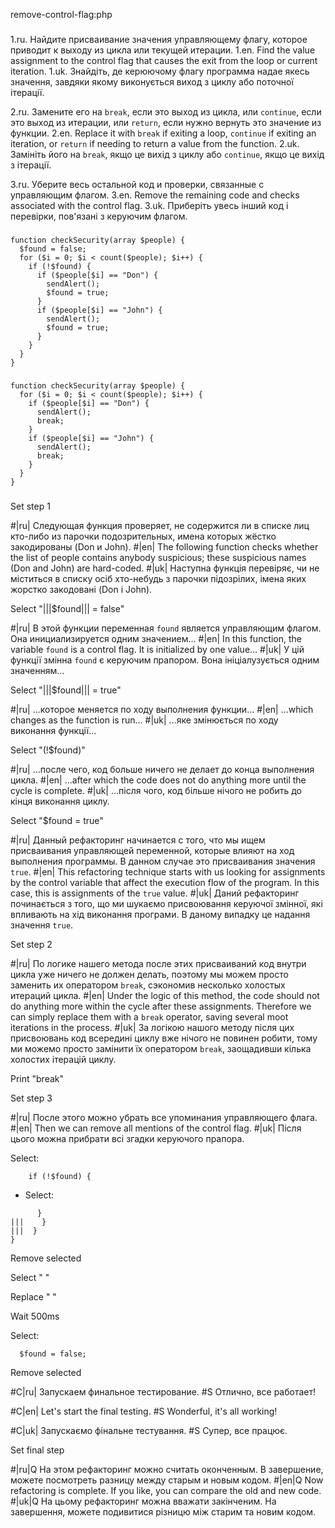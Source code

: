 remove-control-flag:php

###

1.ru. Найдите присваивание значения управляющему флагу, которое приводит к выходу из цикла или текущей итерации.
1.en. Find the value assignment to the control flag that causes the exit from the loop or current iteration.
1.uk. Знайдіть, де керюючому флагу программа надае якесь значення, завдяки якому виконується виход з циклу або поточної ітерації.

2.ru. Замените его на <code>break</code>, если это выход из цикла, или <code>continue</code>, если это выход из итерации, или <code>return</code>, если нужно вернуть это значение из функции.
2.en. Replace it with <code>break</code> if exiting a loop, <code>continue</code> if exiting an iteration, or <code>return</code> if needing to return a value from the function.
2.uk. Замініть його на <code>break</code>, якщо це вихід з циклу або <code>continue</code>, якщо це вихід з ітерації.

3.ru. Уберите весь остальной код и проверки, связанные с управляющим флагом.
3.en. Remove the remaining code and checks associated with the control flag.
3.uk. Приберіть увесь інший код і перевірки, пов'язані з керуючим флагом.



###

```
function checkSecurity(array $people) {
  $found = false;
  for ($i = 0; $i < count($people); $i++) {
    if (!$found) {
      if ($people[$i] == "Don") {
        sendAlert();
        $found = true;
      }
      if ($people[$i] == "John") {
        sendAlert();
        $found = true;
      }
    }
  }
}
```

###

```
function checkSecurity(array $people) {
  for ($i = 0; $i < count($people); $i++) {
    if ($people[$i] == "Don") {
      sendAlert();
      break;
    }
    if ($people[$i] == "John") {
      sendAlert();
      break;
    }
  }
}
```

###

Set step 1

#|ru| Следующая функция проверяет, не содержится ли в списке лиц кто-либо из парочки подозрительных, имена которых жёстко закодированы (Don и John).
#|en| The following function checks whether the list of people contains anybody suspicious; these suspicious names (Don and John) are hard-coded.
#|uk| Наступна функція перевіряє, чи не міститься в списку осіб хто-небудь з парочки підозрілих, імена яких жорстко закодовані (Don і John).

Select "|||$found||| = false"

#|ru| В этой функции переменная <code>found</code> является управляющим флагом. Она инициализируется одним значением...
#|en| In this function, the variable <code>found</code> is a control flag. It is initialized by one value…
#|uk| У цій функції змінна <code>found</code> є керуючим прапором. Вона ініціалузується одним значенням...

Select "|||$found||| = true"

#|ru| ...которое меняется по ходу выполнения функции...
#|en| …which changes as the function is run…
#|uk| ...яке змінюється по ходу виконання функції...

Select "(!$found)"

#|ru| ...после чего, код больше ничего не делает до конца выполнения цикла.
#|en| …after which the code does not do anything more until the cycle is complete.
#|uk| ...після чого, код більше нічого не робить до кінця виконання циклу.

Select "$found = true"

#|ru| Данный рефакторинг начинается с того, что мы ищем присваивания управляющей переменной, которые влияют на ход выполнения программы. В данном случае это присваивания значения <code>true</code>.
#|en| This refactoring technique starts with us looking for assignments by the control variable that affect the execution flow of the program. In this case, this is assignments of the <code>true</code> value.
#|uk| Даний рефакторинг починається з того, що ми шукаємо присвоювання керуючої змінної, які впливають на хід виконання програми. В даному випадку це надання значення <code>true</code>.

Set step 2

#|ru| По логике нашего метода после этих присваиваний код внутри цикла уже ничего не должен делать, поэтому мы можем просто заменить их оператором <code>break</code>, сэкономив несколько холостых итераций цикла.
#|en| Under the logic of this method, the code should not do anything more within the cycle after these assignments. Therefore we can simply replace them with a <code>break</code> operator, saving several moot iterations in the process.
#|uk| За логікою нашого методу після цих присвоювань код всередині циклу вже нічого не повинен робити, тому ми можемо просто замінити їх оператором <code>break</code>, заощадивши кілька холостих ітерацій циклу.

Print "break"

Set step 3

#|ru| После этого можно убрать все упоминания управляющего флага.
#|en| Then we can remove all mentions of the control flag.
#|uk| Після цього можна прибрати всі згадки керуючого прапора.


Select:
```
    if (!$found) {

```

+ Select:
```
      }
|||    }
|||  }
}
```

Remove selected

Select "      "

Replace "    "

Wait 500ms

Select:
```
  $found = false;

```

Remove selected

#C|ru| Запускаем финальное тестирование.
#S Отлично, все работает!

#C|en| Let's start the final testing.
#S Wonderful, it's all working!

#C|uk| Запускаємо фінальне тестування.
#S Супер, все працює.

Set final step

#|ru|Q На этом рефакторинг можно считать оконченным. В завершение, можете посмотреть разницу между старым и новым кодом.
#|en|Q Now refactoring is complete. If you like, you can compare the old and new code.
#|uk|Q На цьому рефакторинг можна вважати закінченим. На завершення, можете подивитися різницю між старим та новим кодом.